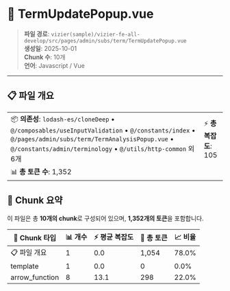 # 📄 TermUpdatePopup.vue

> **파일 경로**: `vizier(sample)/vizier-fe-all-develop/src/pages/admin/subs/term/TermUpdatePopup.vue`  
> **생성일**: 2025-10-01  
> **Chunk 수**: 10개  
> **언어**: Javascript / Vue
---


## 📋 파일 개요

| | |
|--|--|
| 📦 **의존성**: `lodash-es/cloneDeep` • `@/composables/useInputValidation` • `@/constants/index` • `@/pages/admin/subs/term/TermAnalysisPopup.vue` • `@/constants/admin/terminology` • `@/utils/http-common` 외 6개 | ⚡ **총 복잡도**: 105 |
| 📊 **총 토큰 수**: 1,352 |  |






## 🧩 Chunk 요약

이 파일은 총 **10개의 chunk**로 구성되어 있으며, **1,352개의 토큰**을 포함합니다.

| 🧩 Chunk 타입 | 📊 개수 | ⚡ 평균 복잡도 | 📝 총 토큰 | 📈 비율 |
|---------------|--------|-------------|----------|--------|
| 📋 파일 개요 | 1 | 0.0 | 1,054 | 78.0% |
| template | 1 | 0.0 | 0 | 0.0% |
| arrow_function | 8 | 13.1 | 298 | 22.0% |

